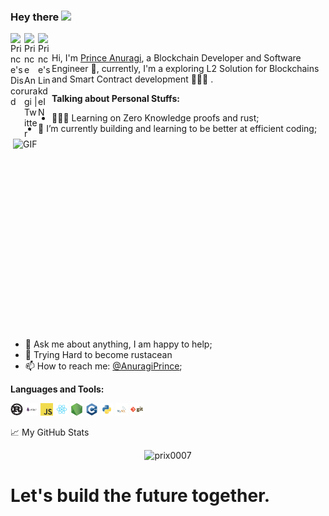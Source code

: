 ### Hey there <img src="https://media.giphy.com/media/hvRJCLFzcasrR4ia7z/giphy.gif" width="25px">
<a href="https://discord.gg/ZVDKSTJurv">
  <img align="left" alt="Prince's Discord" width="22px" src="https://cdn.jsdelivr.net/npm/simple-icons@v3/icons/discord.svg" />
</a>
<a href="https://twitter.com/anuragiprince">
  <img align="left" alt="Prince Anuragi | Twitter" width="22px" src="https://cdn.jsdelivr.net/npm/simple-icons@v3/icons/twitter.svg" />
</a>
<a href="https://www.linkedin.com/in/prince-anuragi-889188175/">
  <img align="left" alt="Prince's LinkdeIN" width="22px" src="https://cdn.jsdelivr.net/npm/simple-icons@v3/icons/linkedin.svg" />
</a>

<!-- 
![](https://visitor-badge.glitch.me/badge?page_id=abhisheknaiidu.abhisheknaiidu) -->

<br />

Hi, I'm [Prince Anuragi](https://prix.vercel.app), a Blockchain Developer and Software Engineer 🚀, currently, I'm a exploring L2 Solution for Blockchains and Smart Contract development 🙍🏽‍♂️ .

  <img align="right" alt="GIF" src="https://github.com/abhisheknaiidu/abhisheknaiidu/blob/master/code.gif?raw=true" width="500" height="320" />
  
**Talking about Personal Stuffs:**

- 👨🏽‍💻 Learning on Zero Knowledge proofs and rust;
- 🌱 I’m currently building and learning to be better at efficient coding; 
- 💬 Ask me about anything, I am happy to help;
- 🦀 Trying Hard to become rustacean
- 📫 How to reach me: [@AnuragiPrince](https://twitter.com/anuragiprince);

**Languages and Tools:**  

<code><img height="20" src="https://raw.githubusercontent.com/github/explore/80688e429a7d4ef2fca1e82350fe8e3517d3494d/topics/rust/rust.png"></code>
<code><img height="20" src="https://raw.githubusercontent.com/github/explore/80688e429a7d4ef2fca1e82350fe8e3517d3494d/topics/elixir/elixir.png"></code>
<code><img height="20" src="https://raw.githubusercontent.com/github/explore/80688e429a7d4ef2fca1e82350fe8e3517d3494d/topics/javascript/javascript.png"></code>
<code><img height="20" src="https://raw.githubusercontent.com/github/explore/80688e429a7d4ef2fca1e82350fe8e3517d3494d/topics/react/react.png"></code>
<code><img height="20" src="https://raw.githubusercontent.com/github/explore/80688e429a7d4ef2fca1e82350fe8e3517d3494d/topics/nodejs/nodejs.png"></code>
<code><img height="20" src="https://raw.githubusercontent.com/github/explore/80688e429a7d4ef2fca1e82350fe8e3517d3494d/topics/cpp/cpp.png"></code>
<code><img height="20" src="https://raw.githubusercontent.com/github/explore/80688e429a7d4ef2fca1e82350fe8e3517d3494d/topics/python/python.png"></code>
<code><img height="20" src="https://raw.githubusercontent.com/github/explore/80688e429a7d4ef2fca1e82350fe8e3517d3494d/topics/mysql/mysql.png"></code>
<code><img height="20" src="https://raw.githubusercontent.com/github/explore/80688e429a7d4ef2fca1e82350fe8e3517d3494d/topics/git/git.png"></code>

<summary>📈 My GitHub Stats</summary>

<p align="center"> <img src="https://github-readme-stats.vercel.app/api?username=prix0007&show_icons=true&theme=gotham" alt="prix0007" />

</details>

# Let's build the future together.
